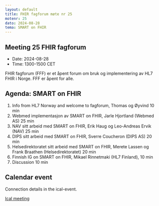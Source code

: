 ```yaml
---
layout: default
title: FHIR fagforum møte nr 25
motenr: 25
dato: 2024-08-28
tema: SMART on FHIR
---
```


## Meeting 25 FHIR fagforum

* Date: 2024-08-28  
* Time: 1300-1500 CET

FHIR fagforum (FFF) er et åpent forum om bruk og implementering av HL7 FHIR i Norge. FFF er åpent for alle.

## Agenda: SMART on FHIR

1. Info from HL7 Norway and welcome to fagforum, Thomas og Øyvind 10 min
1. Webmed implementasjon av SMART on FHIR, Jarle Hjortland (Webmed AS) 25 min
1. NAV sitt arbeid med SMART on FHIR, Erik Haug og Leo-Andreas Ervik (NAV) 25 min
1. DIPS sitt arbeid med SMART on FHIR, Sverre Coucheron (DIPS AS) 20 min
1. Helsedirektoratet sitt arbeid med SMART on FHIR, Merete Lassen og Frank Braathen (Helsedirektoratet) 20 min
1. Finnish IG on SMART on FHIR, Mikael Rinnetmaki (HL7 Finland), 10 min
1. Discussion 10 min

## Calendar event

Connection details in the ical-event.

[Ical meeting](ical/FHIR%20fagforum%20%2325.ics)
